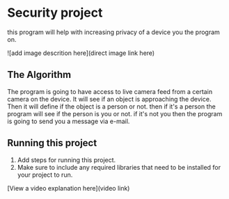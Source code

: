 # Security project

 this program will help with increasing privacy of a device you the program on. 

![add image descrition here](direct image link here)

## The Algorithm

The program is going to have access to live camera feed from a certain camera on the device. It will see if an object is approaching the device. Then it will define if the object is a person or not. then if it's a person the program will see if the person is you or not. if it's not you then the program is going to send you a message via e-mail. 

## Running this project

1. Add steps for running this project.
2. Make sure to include any required libraries that need to be installed for your project to run.

[View a video explanation here](video link)
